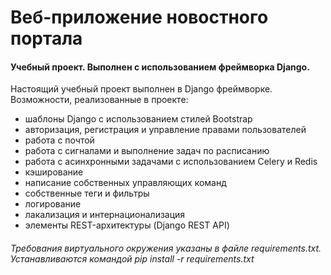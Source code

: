 # Веб-приложение новостного портала
#### Учебный проект. Выполнен с использованием фреймворка Django.

Настоящий учебный проект выполнен в Django фреймворке. Возможности, реализованные в проекте:
- шаблоны Django с использованием стилей Bootstrap
- авторизация, регистрация и управление правами пользователей
- работа с почтой
- работа с сигналами и выполнение задач по расписанию
- работа с асинхронными задачами с использованием Celery и Redis
- кэширование
- написание собственных управляющих команд
- собственные теги и фильтры
- логирование
- лакализация и интернационализация
- элементы REST-архитектуры (Django REST API)

###### Требования виртуального окружения указаны в файле requirements.txt. Устанавливаются командой pip install -r requirements.txt
